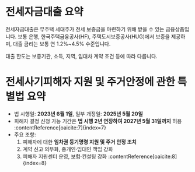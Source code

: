 # 전세자금대출 요약

전세자금대출은 무주택 세대주가 전세 보증금을 마련하기 위해 받을 수 있는 금융상품입니다.
보통 은행, 한국주택금융공사(HF), 주택도시보증공사(HUG)에서 보증을 제공하며,
대출 금리는 보통 연 1.2%~4.5% 수준입니다.

대출 한도는 보증기관, 소득, 지역, 임대차 계약 조건 등에 따라 다릅니다.

# 전세사기피해자 지원 및 주거안정에 관한 특별법 요약

- 법 시행일: **2023년 6월 1일**, 일부 개정일: **2025년 5월 20일**
- 피해자 결정 신청 가능 기간은 **법 시행 2년 연장하여 2027년 5월 31일까지** 허용 :contentReference[oaicite:7]{index=7}
- 주요 조항:
  1. 피해자에 대한 **임차권 등기명령 지원 및 주거 안정 조치**
  2. 계약 신고 의무화, 중개인·임대인 책임 강화
  3. 피해자 지원센터 운영, 보험·컨설팅 강화 :contentReference[oaicite:8]{index=8}
